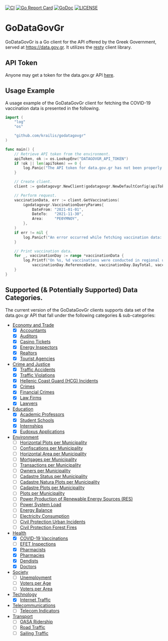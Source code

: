 [![CI](https://github.com/krailis/godatagovgr/actions/workflows/ci.yml/badge.svg)](https://github.com/krailis/godatagovgr/actions/workflows/ci.yml?query=branch%3Amain)
[![Go Report Card](https://goreportcard.com/badge/github.com/krailis/godatagovgr)](https://goreportcard.com/report/github.com/krailis/godatagovgr)
[![GoDoc](https://pkg.go.dev/badge/github.com/krailis/godatagovgr?utm_source=godoc)](https://pkg.go.dev/github.com/krailis/godatagovgr)
[![LICENSE](https://img.shields.io/github/license/krailis/godatagovgr.svg)](https://github.com/krailis/godatagovgr/blob/main/LICENSE)

# GoDataGovGr

GoDataGovGr is a Go client for the API offered by the Greek Government, served at https://data.gov.gr. It utilizes the [resty](https://github.com/go-resty/resty) client library.

## API Token

Anyone may get a token for the data.gov.gr API [here](https://data.gov.gr/token/).

## Usage Example

A usage example of the GoDataGovGr client for fetching the COVID-19 vaccination data is presented in the following.

```go
import (
	"log"
	"os"

	"github.com/krailis/godatagovgr"
)

func main() {
	// Retrieve API token from the environment.
	apiToken, ok := os.LookupEnv("DATAGOVGR_API_TOKEN")
	if !ok || len(apiToken) == 0 {
		log.Panic("The API token for data.gov.gr has not been properly set.")
	}

	// Create client.
	client := godatagovgr.NewClient(godatagovgr.NewDefaultConfig(apiToken))

	// Perform request.
	vaccinationData, err := client.GetVaccinations(
		&godatagovgr.VaccinationQueryParams{
			DateFrom: "2021-01-01",
			DateTo:   "2021-11-30",
			Area:     "ΡΕΘΥΜΝΟΥ",
		},
	)
	if err != nil {
		log.Panicf("An error occurred while fetching vaccination data: %s", err)
	}

	// Print vaccination data.
	for _, vaccinationDay := range *vaccinationData {
		log.Printf("On %s, %d vaccinations were conducted in regional unit %q.",
			vaccinationDay.ReferenceDate, vaccinationDay.DayTotal, vaccinationDay.Area)
	}
}

```

## Supported (& Potentially Supported) Data Categories.

The current version of the GoDataGovGr clients supports data set of the data.gov.gr API that fall under the following categories & sub-categories:
* [Economy and Trade](https://data.gov.gr/search/?topic=business)
  - [x] [Accountants](https://www.data.gov.gr/datasets/oee_accountants/)
  - [x] [Auditors](https://www.data.gov.gr/datasets/elte_auditors/)
  - [x] [Casino Tickets](https://www.data.gov.gr/datasets/eeep_casino_tickets/)
  - [x] [Energy Inspectors](https://www.data.gov.gr/datasets/minenv_inspectors/)
  - [x] [Realtors](https://www.data.gov.gr/datasets/mindev_realtors/)
  - [x] [Tourist Agencies](https://www.data.gov.gr/datasets/mintour_agencies/)
* [Crime and Justice](https://data.gov.gr/search/?topic=crime)
  * [x] [Traffic Accidents](https://www.data.gov.gr/datasets/mcp_traffic_accidents/)
  * [x] [Traffic Violations](https://www.data.gov.gr/datasets/mcp_traffic_violations/)
  * [x] [Hellenic Coast Guard (HCG) Incidents](https://www.data.gov.gr/datasets/hcg_incidents/)
  * [x] [Crimes](https://www.data.gov.gr/datasets/mcp_crime/)
  * [x] [Financial Crimes](https://www.data.gov.gr/datasets/mcp_financial_crimes/)
  * [x] [Law Firms](https://www.data.gov.gr/datasets/minjust_law_firms/)
  * [x] [Lawyers](https://www.data.gov.gr/datasets/minjust_lawyers/)
* [Education](https://data.gov.gr/search/?topic=education)
  * [x] [Academic Professors](https://www.data.gov.gr/datasets/minedu_dep/)
  * [x] [Student Schools](https://www.data.gov.gr/datasets/minedu_students_school/)
  * [x] [Internships](https://www.data.gov.gr/datasets/grnet_atlas/)
  * [x] [Eudoxus Applications](https://www.data.gov.gr/datasets/grnet_eudoxus/)
* [Environment](https://data.gov.gr/search/?topic=environment)
  * [ ] [Horizontal Plots per Municipality](https://www.data.gov.gr/datasets/ktm_hplots/)
  * [ ] [Confiscations per Municipality](https://www.data.gov.gr/datasets/ktm_confs/)
  * [ ] [Horizontal Area per Municipality](https://www.data.gov.gr/datasets/ktm_harea/)
  * [ ] [Mortgages per Municipality](https://www.data.gov.gr/datasets/ktm_liens/)
  * [ ] [Transactions per Municipality](https://www.data.gov.gr/datasets/ktm_transactions/)
  * [ ] [Owners per Municipality](https://www.data.gov.gr/datasets/ktm_owners/)
  * [ ] [Cadastre Status per Municipality](https://www.data.gov.gr/datasets/ktm_status/)
  * [ ] [Cadastre Natura Plots per Municipality](https://www.data.gov.gr/datasets/cadastre_natura_plot/)
  * [ ] [Cadastre Plots per Municipality](https://www.data.gov.gr/datasets/cadastre_plot/)
  * [ ] [Plots per Municipality](https://www.data.gov.gr/datasets/ktm_plots/)
  * [ ] [Power Production of Renewable Energy Sources (RES)](https://www.data.gov.gr/datasets/admie_realtimescadares/)
  * [ ] [Power System Load](https://www.data.gov.gr/datasets/admie_realtimescadasystemload/)
  * [ ] [Energy Balance](https://www.data.gov.gr/datasets/admie_dailyenergybalanceanalysis/)
  * [ ] [Electricity Consumption](https://www.data.gov.gr/datasets/electricity_consumption/)
  * [ ] [Civil Protection Urban Incidents](https://www.data.gov.gr/datasets/mcp_urban_incidents/)
  * [ ] [Civil Protection Forest Fires](https://www.data.gov.gr/datasets/mcp_forest_fires/)
* [Health](https://data.gov.gr/search/?topic=health)
  * [x] [COVID-19 Vaccinations](https://www.data.gov.gr/datasets/mdg_emvolio/)
  * [ ] [EFET Inspections](https://www.data.gov.gr/datasets/efet_inspections/)
  * [x] [Pharmacists](https://www.data.gov.gr/datasets/minhealth_pharmacists/)
  * [x] [Pharmacies](https://www.data.gov.gr/datasets/minhealth_pharmacies/)
  * [x] [Dendists](https://www.data.gov.gr/datasets/minhealth_dentists/)
  * [x] [Doctors](https://www.data.gov.gr/datasets/minhealth_doctors/)
* [Society](https://data.gov.gr/search/?topic=society)
  * [ ] [Unemployment](https://www.data.gov.gr/datasets/oaed_unemployment/)
  * [ ] [Voters per Age](https://www.data.gov.gr/datasets/minint_election_age/)
  * [ ] [Voters per Area](https://www.data.gov.gr/datasets/minint_election_distribution/)
* [Technology](https://data.gov.gr/search/?topic=technology)
  * [x] [Internet Traffic](https://www.data.gov.gr/datasets/internet_traffic/)
* [Telecommunications](https://data.gov.gr/search/?topic=telecom)
  * [ ] [Telecom Indicators](https://www.data.gov.gr/datasets/eett_telecom_indicators/)
* [Transport](https://data.gov.gr/search/?topic=transport)
  * [ ] [OASA Ridership](https://www.data.gov.gr/datasets/oasa_ridership/)
  * [ ] [Road Traffic](https://www.data.gov.gr/datasets/road_traffic_attica/)
  * [ ] [Sailing Traffic](https://www.data.gov.gr/datasets/sailing_traffic/)
